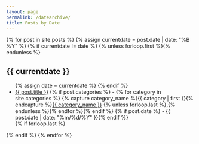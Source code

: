 ```yaml
---
layout: page
permalink: /datearchive/
title: Posts by Date
---
```


<div id="date_archives">
{% for post in site.posts %}
  {% assign currentdate = post.date | date: "%B %Y" %}
  {% if currentdate != date %}
    {% unless forloop.first %}</ul>{% endunless %}
    <h2 id="{{post.date | date: "%B%Y"}}">{{ currentdate }}</h2>
    <ul>
    {% assign date = currentdate %}
  {% endif %}
    <li><a href="{{ site.baseurl }}{{ post.url }}">{{ post.title }}</a> {% if post.categories %} -  {% for category in site.categories %} {% capture category_name %}{{ category | first }}{% endcapture %}<a href="/notebook/categories#{{ category_name }}">{{ category_name }}</a>  {% unless forloop.last %},{% endunless %}{% endfor %}{% endif %} {% if post.date %} - {{ post.date | date: "%m/%d/%Y" }}{% endif %} </li>
  {% if forloop.last %}</ul>{% endif %}
{% endfor %}
</div>

